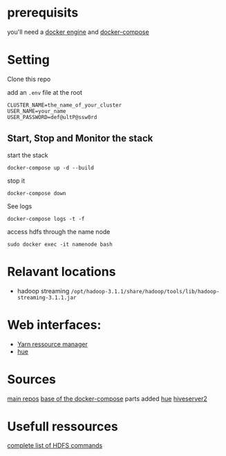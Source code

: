 
# prerequisits

you'll need a [docker engine](https://docs.docker.com/install/linux/docker-ce/ubuntu/) and [docker-compose](https://docs.docker.com/compose/)

# Setting

Clone this repo

add an `.env` file at the root

```
CLUSTER_NAME=the_name_of_your_cluster
USER_NAME=your_name
USER_PASSWORD=def@ultP@ssw0rd
```

## Start, Stop and Monitor the stack
start the stack
```
docker-compose up -d --build
```

stop it

```
docker-compose down
```

See logs 

```
docker-compose logs -t -f
```

access hdfs through the name node
```
sudo docker exec -it namenode bash
```

# Relavant locations

- hadoop streaming `/opt/hadoop-3.1.1/share/hadoop/tools/lib/hadoop-streaming-3.1.1.jar`

# Web interfaces: 
- [Yarn ressource manager](http://localhost:8088)
- [hue](http://localhost:8000)

# Sources
[main repos](https://hub.docker.com/r/bde2020)
[base of the docker-compose](https://github.com/big-data-europe/docker-hadoop/blob/master/docker-compose.yml)
parts added
[hue](https://hub.docker.com/r/gethue/hue)
[hiveserver2](https://hub.docker.com/r/bde2020/hive/)

# Usefull ressources

[complete list of HDFS commands](https://hadoop.apache.org/docs/current/hadoop-project-dist/hadoop-common/FileSystemShell.html)